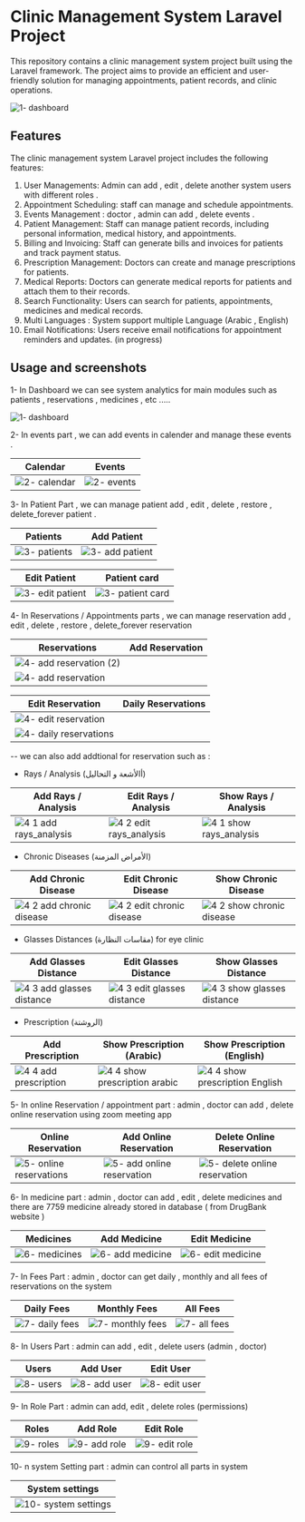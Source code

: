 # Clinic Management System Laravel Project

This repository contains a clinic management system project built using the Laravel framework. The project aims to provide an efficient and user-friendly solution for managing appointments, patient records, and clinic operations.

![1- dashboard](https://github.com/KareemShaban1/clinic_management_system/assets/42013687/52f5042f-c864-4744-8ea9-12b1d1afafb4)


## Features

The clinic management system Laravel project includes the following features:

1. User Managements: Admin can add , edit , delete another system users with different roles .
2. Appointment Scheduling: staff can manage and schedule appointments.
3. Events Management : doctor , admin can add , delete events . 
4. Patient Management: Staff can manage patient records, including personal information, medical history, and appointments.
6. Billing and Invoicing: Staff can generate bills and invoices for patients and track payment status.
7. Prescription Management: Doctors can create and manage prescriptions for patients.
8. Medical Reports: Doctors can generate medical reports for patients and attach them to their records.
9. Search Functionality: Users can search for patients, appointments, medicines and medical records.
10. Multi Languages : System support multiple Language (Arabic , English)
11. Email Notifications: Users receive email notifications for appointment reminders and updates. (in progress)


## Usage and screenshots

1- In Dashboard we can see system analytics for main modules such as patients , reservations , medicines , etc .....

![1- dashboard](https://github.com/KareemShaban1/clinic_management_system/assets/42013687/bf1e34f0-8fb3-4802-83a4-7bac636b9e87)


2- In events part , we can add events in calender and manage these events .

| Calendar               | Events              |
| ---------------------- | ---------------------- |
| ![2- calendar](https://github.com/KareemShaban1/clinic_management_system/assets/42013687/108f2d1f-0b8d-49d5-825c-fe9f7058c861) | ![2- events](https://github.com/KareemShaban1/clinic_management_system/assets/42013687/d245ce87-9a42-4cd7-89e6-17347ee4dec8)


3- In Patient Part , we can manage patient add , edit , delete , restore , delete_forever patient .

| Patients               | Add Patient            |
| ---------------------- | ---------------------- |
| ![3- patients](https://github.com/KareemShaban1/clinic_management_system/assets/42013687/58e2e5eb-fe90-4220-bba2-d7d5e7835bba)| ![3- add patient](https://github.com/KareemShaban1/clinic_management_system/assets/42013687/1b2d29b7-996b-4334-a355-a671e8351112) |

| Edit Patient           |  Patient card          |
| ---------------------- | ---------------------- |
| ![3- edit patient](https://github.com/KareemShaban1/clinic_management_system/assets/42013687/4d00bff4-4438-4d57-ad2e-ea4b2e023682)| ![3- patient card](https://github.com/KareemShaban1/clinic_management_system/assets/42013687/e83de9c9-1a79-48b2-adbd-c2c5818c5f6d) |


4- In Reservations / Appointments parts , we can manage reservation add , edit , delete , restore , delete_forever reservation 

| Reservations           | Add Reservation        | 
| ---------------------- | ---------------------- | 
| ![4- add reservation (2)](https://github.com/KareemShaban1/clinic_management_system/assets/42013687/fa7c2ec4-d54b-42af-b8c9-266da540e398)
| ![4- add reservation](https://github.com/KareemShaban1/clinic_management_system/assets/42013687/46b8adc9-2a55-406f-b248-16b2a91aaddb) | 

| Edit Reservation       |  Daily Reservations    |
| ---------------------- | ---------------------- |
| ![4- edit reservation](https://github.com/KareemShaban1/clinic_management_system/assets/42013687/2a42650c-d9b3-4988-9e4d-9164de2c043b)
| ![4- daily reservations](https://github.com/KareemShaban1/clinic_management_system/assets/42013687/d58f35ed-e3f5-40f5-89ef-f1f463d1330f) |

-- we can also add addtional  for reservation such as :

- Rays / Analysis (أالأشعة و التحاليل)

| Add Rays / Analysis      | Edit Rays / Analysis      | Show Rays / Analysis     |
| ----------------------   | ----------------------    | ------------------------ |
| ![4 1 add rays_analysis](https://github.com/KareemShaban1/clinic_management_system/assets/42013687/713aa113-6171-44e1-a3ba-01cac2fdf955) | ![4 2 edit rays_analysis](https://github.com/KareemShaban1/clinic_management_system/assets/42013687/d7342a56-3d1e-47ff-b478-db99971f0eb0) | ![4 1 show rays_analysis](https://github.com/KareemShaban1/clinic_management_system/assets/42013687/a91984a6-f4bc-412a-97f0-4caab67e3f75)|

- Chronic Diseases (الأمراض المزمنة)

| Add Chronic Disease      | Edit Chronic Disease      | Show Chronic Disease     |
| ----------------------   | ----------------------    | ------------------------ |
| ![4 2 add chronic disease ](https://github.com/KareemShaban1/clinic_management_system/assets/42013687/429329d4-dc47-4648-996c-e3fbcb146bdc)| ![4 2 edit chronic disease ](https://github.com/KareemShaban1/clinic_management_system/assets/42013687/387b2d4b-5616-4ab2-b5fa-d96dd9f2cb1a)|  ![4 2 show chronic disease ](https://github.com/KareemShaban1/clinic_management_system/assets/42013687/506b117a-f3e0-4eb2-812d-dcbe6e6fff80)|

- Glasses Distances (مقاسات النظارة) for eye clinic 

| Add Glasses Distance     | Edit Glasses Distance     | Show Glasses Distance    |
| ----------------------   | ----------------------    | ------------------------ |
| ![4 3 add glasses distance](https://github.com/KareemShaban1/clinic_management_system/assets/42013687/e93ef225-e183-4d6c-b8ac-727bdba48044)| ![4 3 edit glasses distance](https://github.com/KareemShaban1/clinic_management_system/assets/42013687/dd71f1d2-de3c-4c42-9cb5-c654327117ae)| ![4 3 show glasses distance](https://github.com/KareemShaban1/clinic_management_system/assets/42013687/b59fb563-47e9-45e2-9baf-79b0a86c2d1e) |

- Prescription (الروشتة)  

| Add Prescription         | Show Prescription (Arabic)     | Show Prescription (English)    |
| ----------------------   | ----------------------------   | ------------------------       |
| ![4 4 add prescription](https://github.com/KareemShaban1/clinic_management_system/assets/42013687/e5d1c58f-2199-4912-9e54-ba123c3a8aa6)| ![4 4 show prescription arabic ](https://github.com/KareemShaban1/clinic_management_system/assets/42013687/f59d1a95-e15b-492e-a142-9d8726a11499)| ![4 4 show prescription English](https://github.com/KareemShaban1/clinic_management_system/assets/42013687/65d900ca-ed2d-499c-a13c-30313647019c)|

5- In online Reservation / appointment part : admin , doctor can add , delete online reservation using zoom meeting app 

| Online Reservation       | Add Online Reservation         | Delete Online Reservation         |
| ----------------------   | ----------------------------   | ----------------------------      |
| ![5- online reservations](https://github.com/KareemShaban1/clinic_management_system/assets/42013687/8586efcf-983e-412a-9e31-d83d23d176d5)|    ![5- add online reservation](https://github.com/KareemShaban1/clinic_management_system/assets/42013687/66a6adb6-f3c9-4158-8f56-6605c9af9585)|   ![5- delete online reservation](https://github.com/KareemShaban1/clinic_management_system/assets/42013687/0df57437-31c1-4d69-a95a-3529baf78a51)|

6- In medicine part : admin , doctor can add , edit , delete medicines and there are 7759 medicine already stored in database ( from DrugBank website )

| Medicines                |  Add Medicine                  | Edit Medicine                  |
| ----------------------   | ----------------------------   | ------------------------       |
| ![6-  medicines](https://github.com/KareemShaban1/clinic_management_system/assets/42013687/64a1d019-4297-4557-8ce7-6a422bd44ae9)| ![6- add medicine ](https://github.com/KareemShaban1/clinic_management_system/assets/42013687/84e39cdb-b17c-40e5-8c9e-58fcc59344d5)| ![6- edit medicine](https://github.com/KareemShaban1/clinic_management_system/assets/42013687/077ad099-20f7-417d-a02c-d6b4a6ca221e)|

7- In Fees Part : admin , doctor can get daily , monthly and all fees of reservations on the system

| Daily Fees                |  Monthly Fees                  | All Fees                       |
| ----------------------    | ----------------------------   | ------------------------       |
| ![7- daily fees ](https://github.com/KareemShaban1/clinic_management_system/assets/42013687/c3728312-16b3-41a1-a24a-c288086e3795)| ![7- monthly fees](https://github.com/KareemShaban1/clinic_management_system/assets/42013687/3004e741-63e8-443e-a01c-d85fdfdf7c8b)|![7- all fees](https://github.com/KareemShaban1/clinic_management_system/assets/42013687/9e80ac26-e64d-43f8-88a9-411ff806e58a)|

8- In Users Part : admin can add , edit , delete users (admin , doctor)

|  Users                    | Add User                       | Edit User                       |
| ----------------------    | ----------------------------   | ------------------------        |
| ![8- users](https://github.com/KareemShaban1/clinic_management_system/assets/42013687/4a14fcdc-bba8-44a5-a71d-f38dc04286ab)|![8- add user](https://github.com/KareemShaban1/clinic_management_system/assets/42013687/3c69b5aa-bbb5-41b5-accb-c7699541838f)|  ![8- edit user](https://github.com/KareemShaban1/clinic_management_system/assets/42013687/a459e2e3-03f8-4a64-9775-6b362e034fc4)|

9- In Role Part : admin can add, edit , delete roles (permissions)

|  Roles                    | Add Role                       | Edit Role                       |
| ----------------------    | ----------------------------   | ------------------------        |
|  ![9- roles](https://github.com/KareemShaban1/clinic_management_system/assets/42013687/45ec4918-9099-49d5-a821-00500e15ad81)| ![9- add role](https://github.com/KareemShaban1/clinic_management_system/assets/42013687/e49df0ae-beab-41ff-a610-466a67e6cd85)| ![9- edit role](https://github.com/KareemShaban1/clinic_management_system/assets/42013687/e847128e-32d8-4460-be62-844b3ece05d8)|


10- n system Setting part : admin can control all parts in system 

|  System settings          | 
| ----------------------    | 
| ![10- system settings](https://github.com/KareemShaban1/clinic_management_system/assets/42013687/09348109-a77f-4834-bb5e-5480df411658)|


